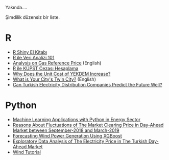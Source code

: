 Yakında....

Şimdilik düzensiz bir liste.

# R

+ [R Shiny El Kitabı](https://acikenerji.github.io/R-shiny/)
+ [R ile Veri Analizi 101](https://acikenerji.github.io/verianalizi101/)
+ [Analysis on Gas Reference Price](https://barandogru.github.io/Natural-Gas-Market-in-Turkey-and-Analysis-on-the-Gas-Reference-Price/) (English)
+ [R ile KÜPST Cezası Hesaplama](https://barandogru.github.io/kupst_cezasi_hesaplama/)
+ [Why Does the Unit Cost of YEKDEM Increase?](https://alkimcelik.github.io/Rise_In_Unit_Cost_of_YEKDEM_Codes.html)
+ [What is Your City's Twin City?](https://alkimcelik.github.io/Electricity_Consumption_Profiles.html) (English)
+ [Can Turkish Electricity Distribution Companies Predict the Future Well?](https://alkimcelik.github.io/Analysis_of_Demand_Forecast_Reports.html)

# Python

+ [Machine Learning Applications with Python in Energy Sector](https://acikenerji.github.io/python/ml_in_energy_sector/)
+ [Reasons About Fluctuations of The Market Clearing Price in Day-Ahead Market between September-2018 and March-2019](https://alkimcelik.github.io/Reasons%20about%20Fluctuations%20of%20The%20Market%20Clearing%20Price%20in%20Day-Ahead%20Market%20between%20September-2018%20and%20March-2019.html)
+ [Forecasting Wind Power Generation Using XGBoost](https://mo-saif.github.io/Wind-Power-Forecasting/Wind%20Power%20Forecasting%20Using%20XGBoost.html)
+ [Exploratory Data Analysis of The Electricity Price in The Turkish Day-Ahead Market](https://mo-saif.github.io/Turkish-Electricity-Market/MCP%20Exploratory%20Analysis.html)
+ [Wind Tutorial](https://github.com/berkorbay/wind-tutorial)
